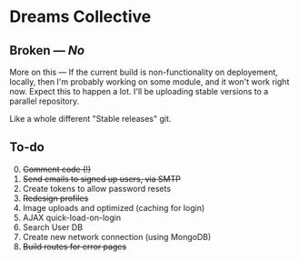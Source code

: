 Dreams Collective
=================

## Broken — *No*

More on this — If the current build is non-functionality on deployement, locally, then I'm probably working on some module, and it won't work right now. Expect this to happen a lot. I'll be uploading stable versions to a parallel repository. 

Like a whole different "Stable releases" git. 

## To-do 

0. ~~Comment code (!)~~
1. ~~Send emails to signed up users, via SMTP~~
2. Create tokens to allow password resets
3. ~~Redesign profiles~~
4. Image uploads and optimized (caching for login)
5. AJAX quick-load-on-login
6. Search User DB
7. Create new network connection (using MongoDB)
8. ~~Build routes for error pages~~
